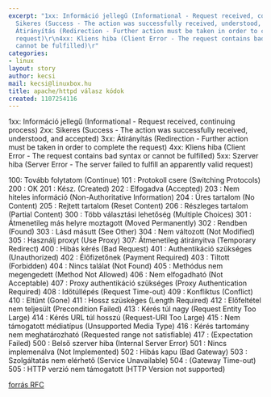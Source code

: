 ```yaml
---
excerpt: "1xx: Információ jellegű (Informational - Request received, continuing process)\r\n2xx:
  Sikeres (Success - The action was successfully received, understood, and accepted)\r\n3xx:
  Átirányítás (Redirection - Further action must be taken in order to complete the
  request)\r\n4xx: Kliens hiba (Client Error - The request contains bad syntax or
  cannot be fulfilled)\r"
categories:
- linux
layout: story
author: kecsi
mail: kecsi@linuxbox.hu
title: apache/httpd válasz kódok
created: 1107254116
---
```

1xx: Információ jellegű (Informational - Request received, continuing process)
2xx: Sikeres (Success - The action was successfully received, understood, and accepted)
3xx: Átirányítás (Redirection - Further action must be taken in order to complete the request)
4xx: Kliens hiba (Client Error - The request contains bad syntax or cannot be fulfilled)
5xx: Szerver hiba (Server Error - The server failed to fulfill an apparently valid request)

100: Tovább folytatom (Continue)
101 : Protokoll csere (Switching Protocols)
200 : OK
201 : Kész. (Created)
202 : Elfogadva (Accepted)
203 : Nem hiteles információ (Non-Authoritative Information)
204 : Üres tartalom (No Content)
205 : Rejtett tartalom (Reset Content)
206 : Részleges tartalom (Partial Content)
300 : Több választási lehetőség (Multiple Choices)
301 : Átmenetileg más helyre moztagott (Moved Permanently)
302 : Rendben (Found)
303 : Lásd másutt (See Other)
304 : Nem változott (Not Modified)
305 : Használj proxyt (Use Proxy)
307: Átmenetileg átirányitva (Temporary Redirect)
400 : Hibás kérés (Bad Request)
401 : Authentikáció szükséges (Unauthorized)
402 : Élőfizetőnek (Payment Required)
403 : Tiltott (Forbidden)
404 : Nincs találat (Not Found)
405 : Methódus nem megengedett (Method Not Allowed)
406 : Nem elfogadható (Not Acceptable)
407 : Proxy authentikáció szükséges (Proxy Authentication Required)
408 : Időtúllépés (Request Time-out)
409 : Konfliktus (Conflict)
410 : Eltűnt (Gone)
411 : Hossz szüskéges (Length Required)
412 : Előfeltétel nem teljesült (Precondition Failed)
413 : Kérés túl nagy (Request Entity Too Large)
414 : Kérés URL túl hosszú (Request-URI Too Large)
415 : Nem támogatott médiatípus (Unsupported Media Type)
416 : Kérés tartomány nem meghatározható (Requested range not satisfiable)
417 : (Expectation Failed)
500 : Belső szerver hiba (Internal Server Error)
501 : Nincs implemenálva (Not Implemented)
502 : Hibás kapu (Bad Gateway)
503 : Szolgáltatás nem elérhető (Service Unavailable)
504 : (Gateway Time-out)
505 : HTTP verzió nem támogatott (HTTP Version not supported)

<a href="http://www.w3.org/Protocols/rfc2616/rfc2616-sec6.html">forrás RFC</a>
